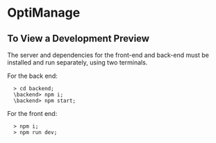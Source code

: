 <!-- TODO: add project navigation here, and merge branch with main. -->

# OptiManage

## To View a Development Preview

The server and dependencies for the front-end and back-end must be installed and run separately, using two terminals.

For the back end:

```
  > cd backend;
  \backend> npm i;
  \backend> npm start;
```

For the front end:

```
  > npm i;
  > npm run dev;
```
